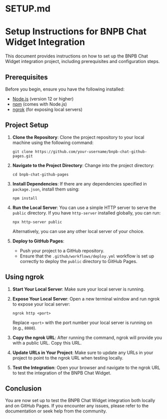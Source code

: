 # SETUP.md

# Setup Instructions for BNPB Chat Widget Integration

This document provides instructions on how to set up the BNPB Chat Widget integration project, including prerequisites and configuration steps.

## Prerequisites

Before you begin, ensure you have the following installed:

- [Node.js](https://nodejs.org/) (version 12 or higher)
- [npm](https://www.npmjs.com/) (comes with Node.js)
- [ngrok](https://ngrok.com/) (for exposing local servers)

## Project Setup

1. **Clone the Repository**:
   Clone the project repository to your local machine using the following command:
   ```
   git clone https://github.com/your-username/bnpb-chat-github-pages.git
   ```

2. **Navigate to the Project Directory**:
   Change into the project directory:
   ```
   cd bnpb-chat-github-pages
   ```

3. **Install Dependencies**:
   If there are any dependencies specified in `package.json`, install them using:
   ```
   npm install
   ```

4. **Run the Local Server**:
   You can use a simple HTTP server to serve the `public` directory. If you have `http-server` installed globally, you can run:
   ```
   npx http-server public
   ```
   Alternatively, you can use any other local server of your choice.

5. **Deploy to GitHub Pages**:
   - Push your project to a GitHub repository.
   - Ensure that the `.github/workflows/deploy.yml` workflow is set up correctly to deploy the `public` directory to GitHub Pages.

## Using ngrok

1. **Start Your Local Server**:
   Make sure your local server is running.

2. **Expose Your Local Server**:
   Open a new terminal window and run ngrok to expose your local server:
   ```
   ngrok http <port>
   ```
   Replace `<port>` with the port number your local server is running on (e.g., `8080`).

3. **Copy the ngrok URL**:
   After running the command, ngrok will provide you with a public URL. Copy this URL.

4. **Update URLs in Your Project**:
   Make sure to update any URLs in your project to point to the ngrok URL when testing locally.

5. **Test the Integration**:
   Open your browser and navigate to the ngrok URL to test the integration of the BNPB Chat Widget.

## Conclusion

You are now set up to test the BNPB Chat Widget integration both locally and on GitHub Pages. If you encounter any issues, please refer to the documentation or seek help from the community.